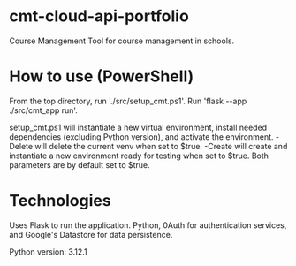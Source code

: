 # cmt-cloud-api-portfolio
Course Management Tool for course management in schools.


# How to use (PowerShell)
From the top directory, run './src/setup_cmt.ps1'.
Run 'flask --app ./src/cmt_app run'.

setup_cmt.ps1 will instantiate a new virtual environment, install needed dependencies (excluding Python version), and activate the environment.
-Delete will delete the current venv when set to $true.
-Create will create and instantiate a new environment ready for testing when set to $true.
Both parameters are by default set to $true.


# Technologies
Uses Flask to run the application. Python, 0Auth for authentication services, and Google's Datastore for data persistence.

Python version: 3.12.1

